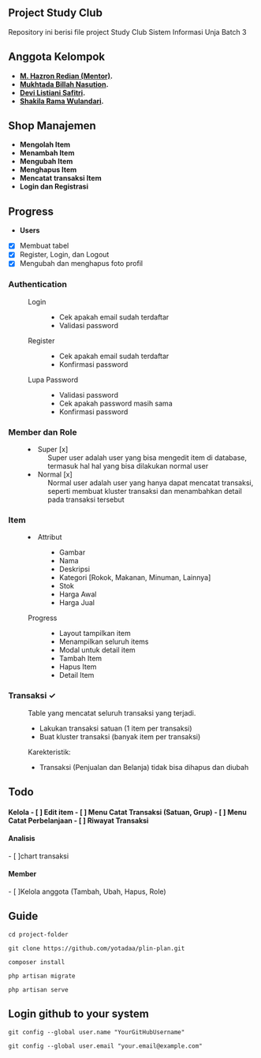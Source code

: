 ## Project Study Club

Repository ini berisi file project Study Club Sistem Informasi Unja
Batch 3

## Anggota Kelompok
- **[M. Hazron Redian (Mentor)](https://github.com/Hazron).**
- **[Mukhtada Billah Nasution](https://github.com/yotadaa).**
- **[Devi Listiani Safitri](https://github.com/devilistiani).**
- **[Shakila Rama Wulandari](https://github.com/Shakila10).**


## Shop Manajemen
- **Mengolah Item**
- **Menambah Item**
- **Mengubah Item**
- **Menghapus Item**
- **Mencatat transaksi Item**
- **Login dan Registrasi**

## Progress

- **Users**
- [x] Membuat tabel
- [x] Register, Login, dan Logout
- [x] Mengubah dan menghapus foto profil
<dl>
    <dt><h3>Authentication</h3></dt>
    <dd>
        <dl>
            <dt>Login</dt>
            <dd>
                <ul>
                    <li>Cek apakah email sudah terdaftar</li>
                    <li>Validasi password</li>
                </ul>
            </dd>
            <dt>Register</dt>
            <dd>
                <ul>
                    <li>Cek apakah email sudah terdaftar</li>
                    <li>Konfirmasi password</li>
                </ul>
            </dd>
            <dt>Lupa Password</dt>
            <dd>
                <ul>
                    <li>Validasi password</li>
                    <li>Cek apakah password masih sama</li>
                    <li>Konfirmasi password</li>
                </ul>
            </dd>
        </dl>
    </dd>
    <dt><h3>Member dan Role</h3></dt>
    <dd>
        <dl>
            <dt><li>Super [x]</li></dt>
            <dd>Super user adalah user yang bisa mengedit item di database, termasuk hal hal yang bisa dilakukan normal user</dd>
            <dt><li>Normal [x]</li></dt>
            <dd>Normal user adalah user yang hanya dapat mencatat transaksi, seperti membuat kluster transaksi dan menambahkan detail pada transaksi tersebut</dd>
        </dl>
    </dd>
    <dt><h3>Item</h3></dt>
    <dd>
        <dl>
            <dt><li>Attribut</li></dt>
            <dd>
                <ul>
                    <li>Gambar</li>
                    <li>Nama</li>
                    <li>Deskripsi</li>
                    <li>Kategori [Rokok, Makanan, Minuman, Lainnya]</li>
                    <li>Stok</li>
                    <li>Harga Awal</li>
                    <li>Harga Jual</li>
                </ul>
            </dd>
            <dt>Progress</dt>
            <dd>
                <ul>
                    <li>Layout tampilkan item</li>
                    <li>Menampilkan seluruh items</li>
                    <li>Modal untuk detail item</li>
                    <li>Tambah Item</li>
                    <li>Hapus Item</li>
                    <li>Detail Item</li>
                </ul>
            </dd>
        </dl>
    </dd>
    <dt><h3>Transaksi &check;</h3></dt>
    <dd>
        Table yang mencatat seluruh transaksi yang terjadi.
        <ul>
            <li>Lakukan transaksi satuan (1 item per transaksi)</li>
            <li>Buat kluster transaksi (banyak item per transaksi)</li>
        </ul>
        Karekteristik:
        <ul>
            <li>Transaksi (Penjualan dan Belanja) tidak bisa dihapus dan diubah</li>
        </ul>
    </dd>
</dl>

## Todo

<h4> Kelola
- [ ] Edit item
- [ ] Menu Catat Transaksi (Satuan, Grup)
- [ ] Menu Catat Perbelanjaan
- [ ] Riwayat Transaksi

<h4> Analisis </h4>
- [ ]chart transaksi

<h4>Member</h4>
- [ ]Kelola anggota (Tambah, Ubah, Hapus, Role)

## Guide

```
cd project-folder
```

```
git clone https://github.com/yotadaa/plin-plan.git
```

```
composer install
```

```
php artisan migrate
```

```
php artisan serve
```

## Login github to your system
```
git config --global user.name "YourGitHubUsername"
```

```
git config --global user.email "your.email@example.com"
```
